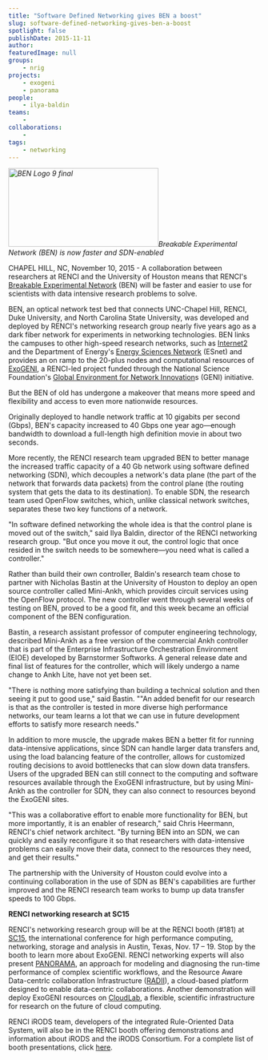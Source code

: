 ```yaml
---
title: "Software Defined Networking gives BEN a boost"
slug: software-defined-networking-gives-ben-a-boost
spotlight: false
publishDate: 2015-11-11
author: 
featuredImage: null
groups:
    - nrig
projects:
    - exogeni
    - panorama
people:
    - ilya-baldin
teams: 
    - 
collaborations:
    - 
tags:
    - networking
---
```

<em><a href="https://renci.org/wp-content/uploads/2015/11/BEN-Logo-9-final.jpg"><img class="alignright size-medium wp-image-15190" src="https://renci.org/wp-content/uploads/2015/11/BEN-Logo-9-final-300x157.jpg" alt="BEN Logo 9 final" width="300" height="157" /></a>Breakable Experimental Network (BEN) is now faster and SDN-enabled</em>

CHAPEL HILL, NC, November 10, 2015 - A collaboration between researchers at RENCI and the University of Houston means that RENCI's <a href="https://renci.org/news/benefits-of-ben/">Breakable Experimental Network</a> (BEN) will be faster and easier to use for scientists with data intensive research problems to solve.



BEN, an optical network test bed that connects UNC-Chapel Hill, RENCI, Duke University, and North Carolina State University, was developed and deployed by RENCI's networking research group nearly five years ago as a dark fiber network for experiments in networking technologies. BEN links the campuses to other high-speed research networks, such as <a href="http://www.internet2.edu/">Internet2</a> and the Department of Energy's <a href="https://www.es.net/">Energy Sciences Network</a> (ESnet) and provides an on ramp to the 20-plus nodes and computational resources of <a href="http://www.exogeni.net/">ExoGENI</a>, a RENCI-led project funded through the National Science Foundation's <a href="https://www.geni.net/">Global Environment for Network Innovation</a>s (GENI) initiative.

But the BEN of old has undergone a makeover that means more speed and flexibility and access to even more nationwide resources.

Originally deployed to handle network traffic at 10 gigabits per second (Gbps), BEN's capacity increased to 40 Gbps one year ago—enough bandwidth to download a full-length high definition movie in about two seconds.

More recently, the RENCI research team upgraded BEN to better manage the increased traffic capacity of a 40 Gb network using software defined networking (SDN), which decouples a network's data plane (the part of the network that forwards data packets) from the control plane (the routing system that gets the data to its destination). To enable SDN, the research team used OpenFlow switches, which, unlike classical network switches, separates these two key functions of a network.

"In software defined networking the whole idea is that the control plane is moved out of the switch," said Ilya Baldin, director of the RENCI networking research group. "But once you move it out, the control logic that once resided in the switch needs to be somewhere—you need what is called a controller."

Rather than build their own controller, Baldin's research team chose to partner with Nicholas Bastin at the University of Houston to deploy an open source controller called Mini-Ankh, which provides circuit services using the OpenFlow protocol. The new controller went through several weeks of testing on BEN, proved to be a good fit, and this week became an official component of the BEN configuration.

Bastin, a research assistant professor of computer engineering technology, described Mini-Ankh as a free version of the commercial Ankh controller that is part of the Enterprise Infrastructure Orchestration Environment (EIOE) developed by Barnstormer Softworks. A general release date and final list of features for the controller, which will likely undergo a name change to Ankh Lite, have not yet been set.

"There is nothing more satisfying than building a technical solution and then seeing it put to good use," said Bastin. ""An added benefit for our research is that as the controller is tested in more diverse high performance networks, our team learns a lot that we can use in future development efforts to satisfy more research needs."

In addition to more muscle, the upgrade makes BEN a better fit for running data-intensive applications, since SDN can handle larger data transfers and, using the load balancing feature of the controller, allows for customized routing decisions to avoid bottlenecks that can slow down data transfers. Users of the upgraded BEN can still connect to the computing and software resources available through the ExoGENI infrastructure, but by using Mini-Ankh as the controller for SDN, they can also connect to resources beyond the ExoGENI sites.

"This was a collaborative effort to enable more functionality for BEN, but more importantly, it is an enabler of research," said Chris Heermann, RENCI's chief network architect. "By turning BEN into an SDN, we can quickly and easily reconfigure it so that researchers with data-intensive problems can easily move their data, connect to the resources they need, and get their results."

The partnership with the University of Houston could evolve into a continuing collaboration in the use of SDN as BEN's capabilities are further improved and the RENCI research team works to bump up data transfer speeds to 100 Gbps.

<strong>RENCI networking research at SC15</strong>

RENCI's networking research group will be at the RENCI booth (#181) at <a href="http://sc15.supercomputing.org/">SC15</a>, the international conference for high performance computing, networking, storage and analysis in Austin, Texas, Nov. 17 – 19. Stop by the booth to learn more about ExoGENI. RENCI networking experts will also present <a href="https://renci.org/research/panorama/">PANORAMA</a>, an approach for modeling and diagnosing the run-time performance of complex scientific workflows, and the Resource Aware Data-centrIc collaboratIon Infrastructure (<a href="https://renci.org/radii/">RADII</a>), a cloud-based platform designed to enable data-centric collaborations. Another demonstration will deploy ExoGENI resources on <a href="https://www.cloudlab.us/">CloudLab</a>, a flexible, scientific infrastructure for research on the future of cloud computing.

RENCI iRODS team, developers of the integrated Rule-Oriented Data System, will also be in the RENCI booth offering demonstrations and information about iRODS and the iRODS Consortium. For a complete list of booth presentations, click <a href="https://renci.org/sc15-renci-booth-schedule/">here</a>.
